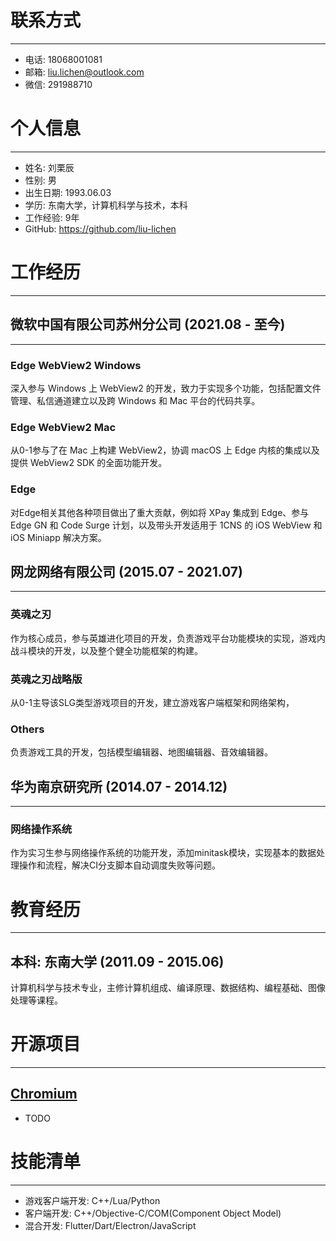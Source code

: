 # 联系方式

---

- 电话: 18068001081
- 邮箱: liu.lichen@outlook.com
- 微信: 291988710

# 个人信息

---

- 姓名: 刘栗辰
- 性别: 男
- 出生日期: 1993.06.03
- 学历: 东南大学，计算机科学与技术，本科
- 工作经验: 9年
- GitHub: https://github.com/liu-lichen

# 工作经历

---

## 微软中国有限公司苏州分公司 (2021.08 - 至今)

---

### Edge WebView2 Windows

深入参与 Windows 上 WebView2 的开发，致力于实现多个功能，包括配置文件管理、私信通道建立以及跨 Windows 和 Mac 平台的代码共享。

### Edge WebView2 Mac

从0-1参与了在 Mac 上构建 WebView2，协调 macOS 上 Edge 内核的集成以及提供 WebView2 SDK 的全面功能开发。

### Edge

对Edge相关其他各种项目做出了重大贡献，例如将 XPay 集成到 Edge、参与 Edge GN 和 Code Surge 计划，以及带头开发适用于 1CNS 的 iOS WebView 和 iOS Miniapp 解决方案。

## 网龙网络有限公司 (2015.07 - 2021.07)

---

### 英魂之刃

作为核心成员，参与英雄进化项目的开发，负责游戏平台功能模块的实现，游戏内战斗模块的开发，以及整个健全功能框架的构建。

### 英魂之刃战略版

从0-1主导该SLG类型游戏项目的开发，建立游戏客户端框架和网络架构，

### Others

负责游戏工具的开发，包括模型编辑器、地图编辑器、音效编辑器。

## 华为南京研究所 (2014.07 - 2014.12)

---

### 网络操作系统

作为实习生参与网络操作系统的功能开发，添加minitask模块，实现基本的数据处理操作和流程，解决CI分支脚本自动调度失败等问题。

# 教育经历

---

## 本科: 东南大学 (2011.09 - 2015.06)

计算机科学与技术专业，主修计算机组成、编译原理、数据结构、编程基础、图像处理等课程。

# 开源项目

---

## [Chromium](https://source.chromium.org/)

- TODO

# 技能清单

---

- 游戏客户端开发: C++/Lua/Python
- 客户端开发: C++/Objective-C/COM(Component Object Model)
- 混合开发: Flutter/Dart/Electron/JavaScript


